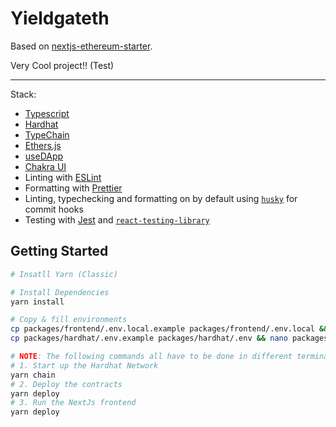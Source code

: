 # Yieldgateth

Based on [nextjs-ethereum-starter](https://github.com/ChangoMan/nextjs-ethereum-starter).

Very Cool project!! (Test)

---

Stack:

- [Typescript](https://www.typescriptlang.org/)
- [Hardhat](https://hardhat.org/)
- [TypeChain](https://github.com/ethereum-ts/TypeChain)
- [Ethers.js](https://docs.ethers.io/v5/)
- [useDApp](https://usedapp.io/)
- [Chakra UI](https://chakra-ui.com/)
- Linting with [ESLint](https://eslint.org/)
- Formatting with [Prettier](https://prettier.io/)
- Linting, typechecking and formatting on by default using [`husky`](https://github.com/typicode/husky) for commit hooks
- Testing with [Jest](https://jestjs.io/) and [`react-testing-library`](https://testing-library.com/docs/react-testing-library/intro)

## Getting Started

```bash
# Insatll Yarn (Classic)

# Install Dependencies
yarn install

# Copy & fill environments
cp packages/frontend/.env.local.example packages/frontend/.env.local && nano packages/frontend/.env.local
cp packages/hardhat/.env.example packages/hardhat/.env && nano packages/hardhat/.env

# NOTE: The following commands all have to be done in different terminals (in parallel)
# 1. Start up the Hardhat Network
yarn chain
# 2. Deploy the contracts
yarn deploy
# 3. Run the NextJs frontend
yarn deploy
```
